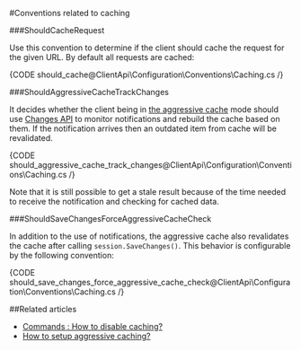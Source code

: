 ﻿#Conventions related to caching

###ShouldCacheRequest

Use this convention to determine if the client should cache the request for the given URL. By default all requests are cached:

{CODE should_cache@ClientApi\Configuration\Conventions\Caching.cs /}

###ShouldAggressiveCacheTrackChanges

It decides whether the client being in [the aggressive cache](../../how-to/setup-aggressive-caching) mode should use [Changes API](../../client-api/changes/what-is-changes-api) to monitor notifications and rebuild the cache based on them.
If the notification arrives then an outdated item from cache will be revalidated. 

{CODE should_aggressive_cache_track_changes@ClientApi\Configuration\Conventions\Caching.cs /}

Note that it is still possible to get a stale result because of the time needed to receive the notification and checking for cached data.

###ShouldSaveChangesForceAggressiveCacheCheck

In addition to the use of notifications, the aggressive cache also revalidates the cache after calling `session.SaveChanges()`. 
This behavior is configurable by the following convention:

{CODE should_save_changes_force_aggressive_cache_check@ClientApi\Configuration\Conventions\Caching.cs /}


##Related articles

- [Commands : How to disable caching?](../../commands/how-to/disable-caching)
- [How to setup aggressive caching?](../../how-to/setup-aggressive-caching)